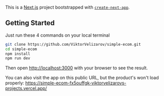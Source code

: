 This is a [Next.js](https://nextjs.org/) project bootstrapped with [`create-next-app`](https://github.com/vercel/next.js/tree/canary/packages/create-next-app).

## Getting Started
Just run these 4 commands on your local terminal

```bash
git clone https://github.com/ViktorVelizarov/simple-ecom.git
cd simple-ecom
npm install
npm run dev

```

Then open [http://localhost:3000](http://localhost:3000) with your browser to see the result.


You can also visit the app on this public URL, but the product's won't load properly:
https://simple-ecom-fx5ouffgk-viktorvelizarovs-projects.vercel.app/



